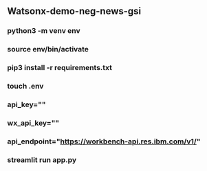 ## Watsonx-demo-neg-news-gsi

### python3 -m venv env
### source env/bin/activate
### pip3 install -r requirements.txt

### touch .env

### api_key=""
### wx_api_key=""
### api_endpoint="https://workbench-api.res.ibm.com/v1/"


### streamlit run app.py
